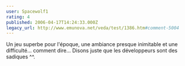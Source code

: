```yaml
---
user: Spacewolf1
rating: 4
published: 2006-04-17T14:24:33.000Z
legacy_url: http://www.emunova.net/veda/test/1386.htm#comment-5004
---
```

Un jeu superbe pour l'époque, une ambiance presque inimitable et une difficulté... comment dire... Disons juste que les développeurs sont des sadiques ^^.